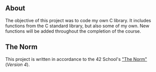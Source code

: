 ## About

The objective of this project was to code my own C library.
It includes functions from the C standard library, but also some of my own.
New functions will be added throughout the completion of the course.

## The Norm

This project is written in accordance to the 42 School's ["The Norm"](https://github.com/42School/norminette/blob/master/pdf/en.norm.pdf) (_Version 4_).
